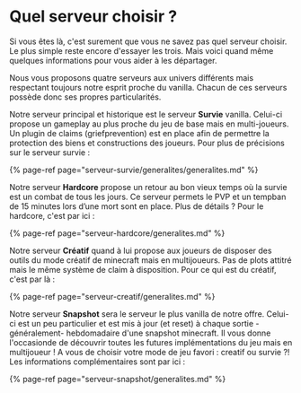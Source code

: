 # Quel serveur choisir ?

Si vous êtes là, c'est surement que vous ne savez pas quel serveur choisir.  
Le plus simple reste encore d'essayer les trois. Mais voici quand même quelques informations pour vous aider à les départager.

Nous vous proposons quatre serveurs aux univers différents mais respectant toujours notre esprit proche du vanilla. Chacun de ces serveurs possède donc ses propres particularités.

Notre serveur principal et historique est le serveur **Survie** vanilla. Celui-ci propose un gameplay au plus proche du jeu de base mais en multi-joueurs. Un plugin de claims \(griefprevention\) est en place afin de permettre la protection des biens et constructions des joueurs. Pour plus de précisions sur le serveur survie :

{% page-ref page="serveur-survie/generalites/generalites.md" %}

Notre serveur **Hardcore** propose un retour au bon vieux temps où la survie est un combat de tous les jours. Ce serveur permets le PVP et un tempban de 15 minutes lors d’une mort sont en place. Plus de détails ? Pour le hardcore, c'est par ici :

{% page-ref page="serveur-hardcore/generalites.md" %}

Notre serveur **Créatif** quand à lui propose aux joueurs de disposer des outils du mode créatif de minecraft mais en multijoueurs. Pas de plots attitré mais le même système de claim à disposition. Pour ce qui est du créatif, c'est par là :

{% page-ref page="serveur-creatif/generalites.md" %}

Notre serveur **Snapshot** sera le serveur le plus vanilla de notre offre. Celui-ci est un peu particulier et est  mis à jour \(et reset\) à chaque sortie -généralement- hebdomadaire d'une snapshot minecraft. Il vous donne l'occasionde de découvrir toutes les futures implémentations du jeu mais en multijoueur ! A vous de choisir votre mode de jeu favori : creatif ou survie ?! Les informations complémentaires sont par ici : 

{% page-ref page="serveur-snapshot/generalites.md" %}

